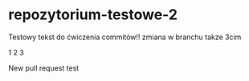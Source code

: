 # repozytorium-testowe-2

Testowy tekst do ćwiczenia commitów!!
zmiana w branchu
takze 3cim

1
2
3

New pull request test